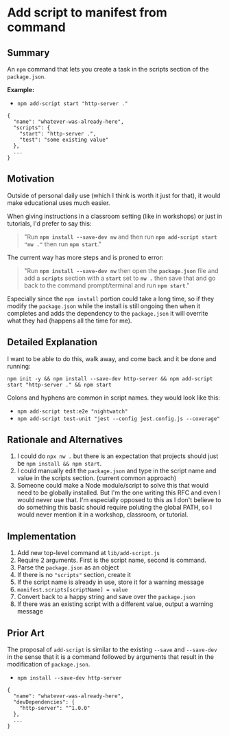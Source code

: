 # Add script to manifest from command


## Summary

An `npm` command that lets you create a task in the scripts section of the `package.json`.

**Example:**

* `npm add-script start "http-server ."`


```
{
  "name": "whatever-was-already-here",
  "scripts": {
    "start": "http-server .",
    "test": "some existing value"
  },
  ...
}
```

## Motivation

Outside of personal daily use (which I think is worth it just for that), it would make educational uses much easier.

When giving instructions in a classroom setting (like in workshops) or just in tutorials, I'd prefer to say this:

> "Run **`npm install --save-dev nw`** and then run **`npm add-script start "nw ."`** then run **`npm start`**."

The current way has more steps and is proned to error:

> "Run **`npm install --save-dev nw`** then open the **`package.json`** file and add a **`scripts`** section with a **`start`** set to **`nw .`** then save that and go back to the command prompt/terminal and run **`npm start`**."

Especially since the `npm install` portion could take a long time, so if they modify the `package.json` while the install is still ongoing then when it completes and adds the dependency to the `package.json` it will overrite what they had (happens all the time for me).


## Detailed Explanation

I want to be able to do this, walk away, and come back and it be done and running:

```
npm init -y && npm install --save-dev http-server && npm add-script start "http-server ." && npm start
```

Colons and hyphens are common in script names. they would look like this:

* `npm add-script test:e2e "nightwatch"`
* `npm add-script test-unit "jest --config jest.config.js --coverage"`


## Rationale and Alternatives

1. I could do `npx nw .` but there is an expectation that projects should just be `npm install && npm start`.
1. I could manually edit the `package.json` and type in the script name and value in the scripts section. (current common approach)
1. Someone could make a Node module/script to solve this that would need to be globally installed. But I'm the one writing this RFC and even I would never use that. I'm especially opposed to this as I don't believe to do something this basic should require poluting the global PATH, so I would never mention it in a workshop, classroom, or tutorial.


## Implementation

1. Add new top-level command at `lib/add-script.js`
1. Require 2 arguments.  First is the script name, second is command.
1. Parse the `package.json` as an object
1. If there is no `"scripts"` section, create it
1. If the script name is already in use, store it for a warning message
1. `manifest.scripts[scriptName] = value`
1. Convert back to a happy string and save over the `package.json`
1. If there was an existing script with a different value, output a warning message


## Prior Art

The proposal of `add-script` is similar to the existing `--save` and `--save-dev` in the sense that it is a command followed by arguments that result in the modification of `package.json`.

* `npm install --save-dev http-server`

```
{
  "name": "whatever-was-already-here",
  "devDependencies": {
    "http-server": "^1.0.0"
  },
  ...
}
```

